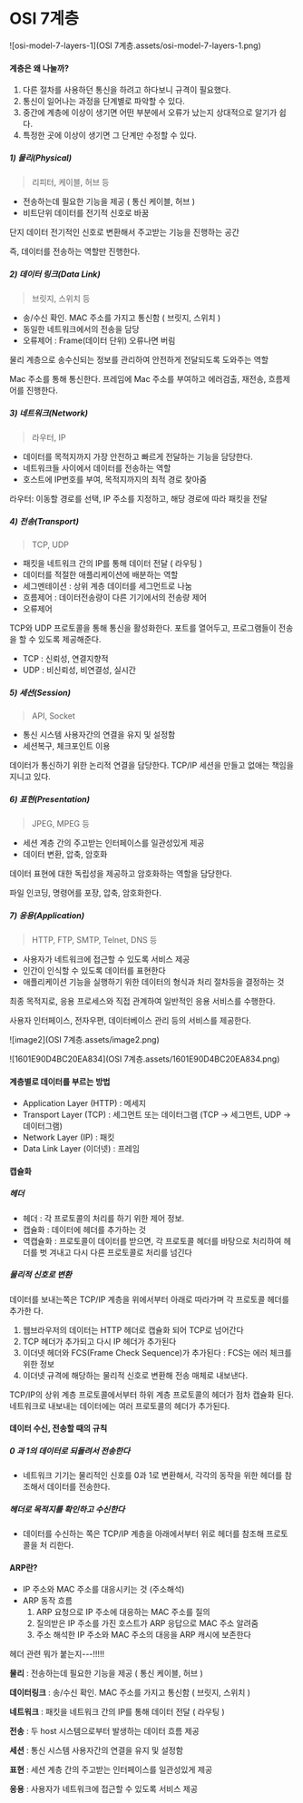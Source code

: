 # OSI 7계층

![osi-model-7-layers-1](OSI 7계층.assets/osi-model-7-layers-1.png)



#### 계층은 왜 나눌까?

1. 다른 절차를 사용하던 통신을 하려고 하다보니 규격이 필요했다.
2. 통신이 일어나는 과정을 단계별로 파악할 수 있다.
3. 중간에 계층에 이상이 생기면 어떤 부분에서 오류가 났는지 상대적으로 알기가 쉽다.
4. 특정한 곳에 이상이 생기면 그 단계만 수정할 수 있다.



##### 1) 물리(Physical)

> 리피터, 케이블, 허브 등

- 전송하는데 필요한 기능을 제공 ( 통신 케이블, 허브 )
- 비트단위 데이터를 전기적 신호로 바꿈

단지 데이터 전기적인 신호로 변환해서 주고받는 기능을 진행하는 공간

즉, 데이터를 전송하는 역할만 진행한다.



##### 2) 데이터 링크(Data Link)

> 브릿지, 스위치 등

- 송/수신 확인. MAC 주소를 가지고 통신함 ( 브릿지, 스위치 )
- 동일한 네트워크에서의 전송을 담당
- 오류제어 : Frame(데이터 단위) 오류나면 버림

물리 계층으로 송수신되는 정보를 관리하여 안전하게 전달되도록 도와주는 역할

Mac 주소를 통해 통신한다. 프레임에 Mac 주소를 부여하고 에러검출, 재전송, 흐름제어를 진행한다.



##### 3) 네트워크(Network)

> 라우터, IP

- 데이터를 목적지까지 가장 안전하고 빠르게 전달하는 기능을 담당한다.
- 네트워크들 사이에서 데이터를 전송하는 역할
- 호스트에 IP번호를 부여, 목적지까지의 최적 경로 찾아줌

라우터: 이동할 경로를 선택, IP 주소를 지정하고, 해당 경로에 따라 패킷을 전달



##### 4) 전송(Transport)

> TCP, UDP

- 패킷을 네트워크 간의 IP를 통해 데이터 전달 ( 라우팅 )
- 데이터를 적절한 애플리케이션에 배분하는 역할
- 세그멘테이션 : 상위 계층 데이터를 세그먼트로 나눔
- 흐름제어 : 데이터전송량이 다른 기기에서의 전송량 제어
- 오류제어

TCP와 UDP 프로토콜을 통해 통신을 활성화한다. 포트를 열어두고, 프로그램들이 전송을 할 수 있도록 제공해준다.

- TCP : 신뢰성, 연결지향적
- UDP : 비신뢰성, 비연결성, 실시간



##### 5) 세션(Session)

> API, Socket

- 통신 시스템 사용자간의 연결을 유지 및 설정함
- 세션복구, 체크포인트 이용

데이터가 통신하기 위한 논리적 연결을 담당한다. TCP/IP 세션을 만들고 없애는 책임을 지니고 있다.



##### 6) 표현(Presentation)

> JPEG, MPEG 등

- 세션 계층 간의 주고받는 인터페이스를 일관성있게 제공
- 데이터 변환, 압축, 암호화

데이터 표현에 대한 독립성을 제공하고 암호화하는 역할을 담당한다.

파일 인코딩, 명령어를 포장, 압축, 암호화한다.



##### 7) 응용(Application)

> HTTP, FTP, SMTP, Telnet, DNS 등

- 사용자가 네트워크에 접근할 수 있도록 서비스 제공
- 인간이 인식할 수 있도록 데이터를 표현한다
- 애플리케이션 기능을 실행하기 위한 데이터의 형식과 처리 절차등을 결정하는 것

최종 목적지로, 응용 프로세스와 직접 관계하여 일반적인 응용 서비스를 수행한다.

사용자 인터페이스, 전자우편, 데이터베이스 관리 등의 서비스를 제공한다.

![image2](OSI 7계층.assets/image2.png)

![1601E90D4BC20EA834](OSI 7계층.assets/1601E90D4BC20EA834.png)





#### 계층별로 데이터를 부르는 방법

- Application Layer (HTTP) : 메세지
- Transport Layer (TCP) : 세그먼트 또는 데이터그램 (TCP → 세그먼트, UDP → 데이터그램)
- Network Layer (IP) : 패킷
- Data Link Layer (이더넷) : 프레임



#### 캡슐화

##### 헤더

- 헤더 : 각 프로토콜의 처리를 하기 위한 제어 정보.
- 캡슐화 : 데이터에 헤더를 추가하는 것
- 역캡슐화 : 프로토콜이 데이터를 받으면, 각 프로토콜 헤더를 바탕으로 처리하여 헤더를 벗
  겨내고 다시 다른 프로토콜로 처리를 넘긴다



##### 물리적 신호로 변환

데이터를 보내는쪽은 TCP/IP 계층을 위에서부터 아래로 따라가며 각 프로토콜 헤더를 추가한
다.

1. 웹브라우저의 데이터는 HTTP 헤더로 캡슐화 되어 TCP로 넘어간다
2. TCP 헤더가 추가되고 다시 IP 헤더가 추가된다
3. 이더넷 헤더와 FCS(Frame Check Sequence)가 추가된다 :  FCS는 에러 체크를 위한 정보
4. 이더넷 규격에 해당하는 물리적 신호로 변환해 전송 매체로 내보낸다.

   

TCP/IP의 상위 계층 프로토콜에서부터 하위 계층 프로토콜의 헤더가 점차 캡슐화 된다.
네트워크로 내보내는 데이터에는 여러 프로토콜의 헤더가 추가된다.



#### 데이터 수신, 전송할 때의 규칙

##### 0 과 1의 데이터로 되돌려서 전송한다

- 네트워크 기기는 물리적인 신호를 0과 1로 변환해서, 각각의 동작을 위한 헤더를 참조해서
  데이터를 전송한다.

##### 헤더로 목적지를 확인하고 수신한다

- 데이터를 수신하는 쪽은 TCP/IP 계층을 아래에서부터 위로 헤더를 참조해 프로토콜을 처
  리한다.



#### ARP란?

- IP 주소와 MAC 주소를 대응시키는 것 (주소해석)
- ARP 동작 흐름
  1. ARP 요청으로 IP 주소에 대응하는 MAC 주소를 질의
  2. 질의받은 IP 주소를 가진 호스트가 ARP 응답으로 MAC 주소 알려줌
  3. 주소 해석한 IP 주소와 MAC 주소의 대응을 ARP 캐시에 보존한다



헤더 관련 뭐가 붙는지---!!!!!

**물리** : 전송하는데 필요한 기능을 제공 ( 통신 케이블, 허브 )

**데이터링크** : 송/수신 확인. MAC 주소를 가지고 통신함 ( 브릿지, 스위치 )

**네트워크** : 패킷을 네트워크 간의 IP를 통해 데이터 전달 ( 라우팅 )

**전송** : 두 host 시스템으로부터 발생하는 데이터 흐름 제공

**세션** : 통신 시스템 사용자간의 연결을 유지 및 설정함

**표현** : 세션 계층 간의 주고받는 인터페이스를 일관성있게 제공

**응용** : 사용자가 네트워크에 접근할 수 있도록 서비스 제공